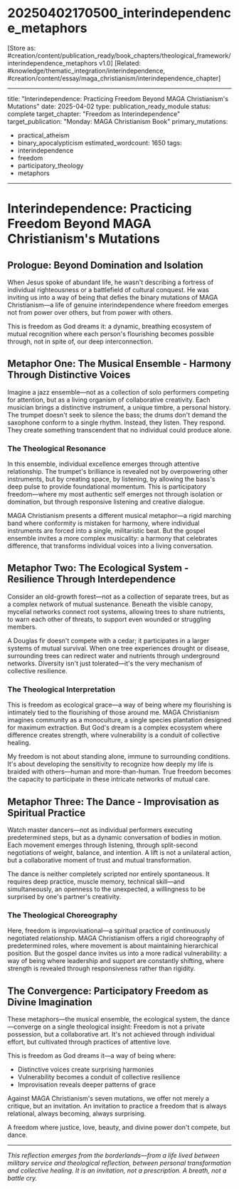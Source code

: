 # 20250402170500_interindependence_metaphors
[Store as: #creation/content/publication_ready/book_chapters/theological_framework/interindependence_metaphors v1.0]
[Related: #knowledge/thematic_integration/interindependence, #creation/content/essay/maga_christianism/interindependence_chapter]

---
title: "Interindependence: Practicing Freedom Beyond MAGA Christianism's Mutations"
date: 2025-04-02
type: publication_ready_module
status: complete
target_chapter: "Freedom as Interindependence"
target_publication: "Monday: MAGA Christianism Book"
primary_mutations:
  - practical_atheism
  - binary_apocalypticism
estimated_wordcount: 1650
tags:
  - interindependence
  - freedom
  - participatory_theology
  - metaphors
---

# Interindependence: Practicing Freedom Beyond MAGA Christianism's Mutations

## Prologue: Beyond Domination and Isolation

When Jesus spoke of abundant life, he wasn't describing a fortress of individual righteousness or a battlefield of cultural conquest. He was inviting us into a way of being that defies the binary mutations of MAGA Christianism—a life of genuine interindependence where freedom emerges not from power over others, but from power with others.

This is freedom as God dreams it: a dynamic, breathing ecosystem of mutual recognition where each person's flourishing becomes possible through, not in spite of, our deep interconnection.

## Metaphor One: The Musical Ensemble - Harmony Through Distinctive Voices

Imagine a jazz ensemble—not as a collection of solo performers competing for attention, but as a living organism of collaborative creativity. Each musician brings a distinctive instrument, a unique timbre, a personal history. The trumpet doesn't seek to silence the bass; the drums don't demand the saxophone conform to a single rhythm. Instead, they listen. They respond. They create something transcendent that no individual could produce alone.

### The Theological Resonance

In this ensemble, individual excellence emerges through attentive relationship. The trumpet's brilliance is revealed not by overpowering other instruments, but by creating space, by listening, by allowing the bass's deep pulse to provide foundational momentum. This is participatory freedom—where my most authentic self emerges not through isolation or domination, but through responsive listening and creative dialogue.

MAGA Christianism presents a different musical metaphor—a rigid marching band where conformity is mistaken for harmony, where individual instruments are forced into a single, militaristic beat. But the gospel ensemble invites a more complex musicality: a harmony that celebrates difference, that transforms individual voices into a living conversation.

## Metaphor Two: The Ecological System - Resilience Through Interdependence

Consider an old-growth forest—not as a collection of separate trees, but as a complex network of mutual sustenance. Beneath the visible canopy, mycelial networks connect root systems, allowing trees to share nutrients, to warn each other of threats, to support even wounded or struggling members.

A Douglas fir doesn't compete with a cedar; it participates in a larger systems of mutual survival. When one tree experiences drought or disease, surrounding trees can redirect water and nutrients through underground networks. Diversity isn't just tolerated—it's the very mechanism of collective resilience.

### The Theological Interpretation

This is freedom as ecological grace—a way of being where my flourishing is intimately tied to the flourishing of those around me. MAGA Christianism imagines community as a monoculture, a single species plantation designed for maximum extraction. But God's dream is a complex ecosystem where difference creates strength, where vulnerability is a conduit of collective healing.

My freedom is not about standing alone, immune to surrounding conditions. It's about developing the sensitivity to recognize how deeply my life is braided with others—human and more-than-human. True freedom becomes the capacity to participate in these intricate networks of mutual care.

## Metaphor Three: The Dance - Improvisation as Spiritual Practice

Watch master dancers—not as individual performers executing predetermined steps, but as a dynamic conversation of bodies in motion. Each movement emerges through listening, through split-second negotiations of weight, balance, and intention. A lift is not a unilateral action, but a collaborative moment of trust and mutual transformation.

The dance is neither completely scripted nor entirely spontaneous. It requires deep practice, muscle memory, technical skill—and simultaneously, an openness to the unexpected, a willingness to be surprised by one's partner's creativity.

### The Theological Choreography

Here, freedom is improvisational—a spiritual practice of continuously negotiated relationship. MAGA Christianism offers a rigid choreography of predetermined roles, where movement is about maintaining hierarchical position. But the gospel dance invites us into a more radical vulnerability: a way of being where leadership and support are constantly shifting, where strength is revealed through responsiveness rather than rigidity.

## The Convergence: Participatory Freedom as Divine Imagination

These metaphors—the musical ensemble, the ecological system, the dance—converge on a single theological insight: Freedom is not a private possession, but a collaborative art. It's not achieved through individual effort, but cultivated through practices of attentive love.

This is freedom as God dreams it—a way of being where:
- Distinctive voices create surprising harmonies
- Vulnerability becomes a conduit of collective resilience
- Improvisation reveals deeper patterns of grace

Against MAGA Christianism's seven mutations, we offer not merely a critique, but an invitation. An invitation to practice a freedom that is always relational, always becoming, always surprising.

A freedom where justice, love, beauty, and divine power don't compete, but dance.

---

*This reflection emerges from the borderlands—from a life lived between military service and theological reflection, between personal transformation and collective healing. It is an invitation, not a prescription. A breath, not a battle cry.*